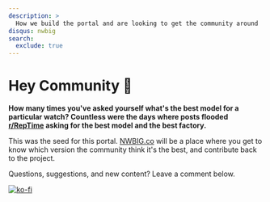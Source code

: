 ```yaml
---
description: >
  How we build the portal and are looking to get the community around
disqus: nwbig
search:
  exclude: true
---
```


# Hey Community 🎉

__How many times you've asked yourself what's the best model for a particular watch? Countless were the days where posts flooded [r/RepTime](https://www.reddit.com/r/RepTime/) asking for the best model and the best factory.__

This was the seed for this portal. [NWBIG.co](https://www.nwbig.co/) will be a place where you get to know which version the community think it's the best, and  contribute back to the project.

Questions, suggestions, and new content? Leave a comment below.

[![ko-fi](https://ko-fi.com/img/githubbutton_sm.svg)](https://ko-fi.com/F1F01P3MA)
